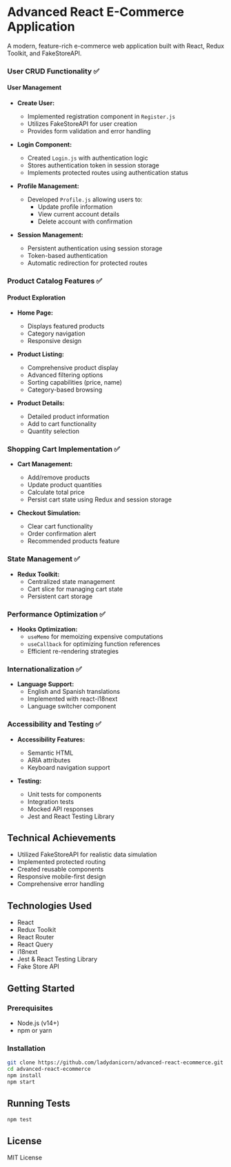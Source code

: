 # Advanced React E-Commerce Application
A modern, feature-rich e-commerce web application built with React, Redux Toolkit, and FakeStoreAPI.

### User CRUD Functionality ✅

#### User Management
- **Create User:** 
  - Implemented registration component in `Register.js`
  - Utilizes FakeStoreAPI for user creation
  - Provides form validation and error handling

- **Login Component:** 
  - Created `Login.js` with authentication logic
  - Stores authentication token in session storage
  - Implements protected routes using authentication status

- **Profile Management:**
  - Developed `Profile.js` allowing users to:
    - Update profile information
    - View current account details
    - Delete account with confirmation

- **Session Management:**
  - Persistent authentication using session storage
  - Token-based authentication
  - Automatic redirection for protected routes

### Product Catalog Features ✅

#### Product Exploration
- **Home Page:** 
  - Displays featured products
  - Category navigation
  - Responsive design

- **Product Listing:**
  - Comprehensive product display
  - Advanced filtering options
  - Sorting capabilities (price, name)
  - Category-based browsing

- **Product Details:**
  - Detailed product information
  - Add to cart functionality
  - Quantity selection

### Shopping Cart Implementation ✅

- **Cart Management:**
  - Add/remove products
  - Update product quantities
  - Calculate total price
  - Persist cart state using Redux and session storage

- **Checkout Simulation:**
  - Clear cart functionality
  - Order confirmation alert
  - Recommended products feature

### State Management ✅

- **Redux Toolkit:**
  - Centralized state management
  - Cart slice for managing cart state
  - Persistent cart storage

### Performance Optimization ✅

- **Hooks Optimization:**
  - `useMemo` for memoizing expensive computations
  - `useCallback` for optimizing function references
  - Efficient re-rendering strategies

### Internationalization ✅

- **Language Support:**
  - English and Spanish translations
  - Implemented with react-i18next
  - Language switcher component

### Accessibility and Testing ✅

- **Accessibility Features:**
  - Semantic HTML
  - ARIA attributes
  - Keyboard navigation support

- **Testing:**
  - Unit tests for components
  - Integration tests
  - Mocked API responses
  - Jest and React Testing Library

## Technical Achievements

- Utilized FakeStoreAPI for realistic data simulation
- Implemented protected routing
- Created reusable components
- Responsive mobile-first design
- Comprehensive error handling

## Technologies Used

- React
- Redux Toolkit
- React Router
- React Query
- i18next
- Jest & React Testing Library
- Fake Store API

## Getting Started

### Prerequisites
- Node.js (v14+)
- npm or yarn

### Installation
```bash
git clone https://github.com/ladydanicorn/advanced-react-ecommerce.git
cd advanced-react-ecommerce
npm install
npm start
```

## Running Tests
```bash
npm test
```

## License
MIT License

